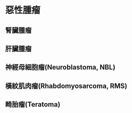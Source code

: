 # 惡性腫瘤

## 腎臟腫瘤

## 肝臟腫瘤

## 神經母細胞瘤(Neuroblastoma, NBL)

## 橫紋肌肉瘤(Rhabdomyosarcoma, RMS)

## 畸胎瘤(Teratoma)

